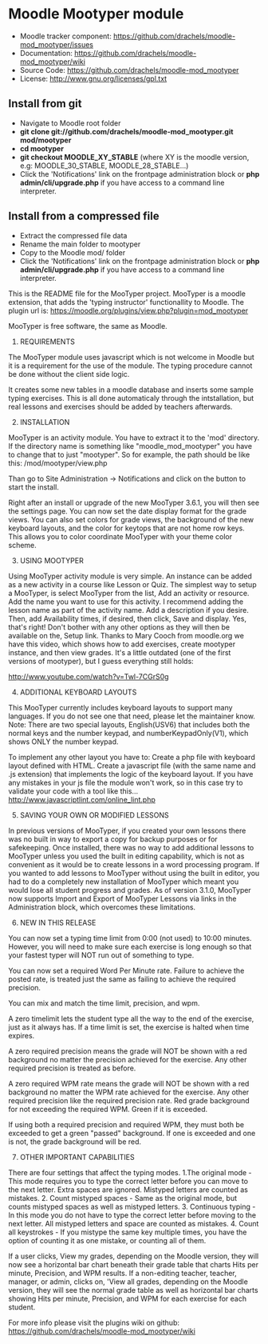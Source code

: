 
# Moodle Mootyper module
- Moodle tracker component: https://github.com/drachels/moodle-mod_mootyper/issues
- Documentation: https://github.com/drachels/moodle-mod_mootyper/wiki
- Source Code: https://github.com/drachels/moodle-mod_mootyper
- License: http://www.gnu.org/licenses/gpl.txt

## Install from git
- Navigate to Moodle root folder
- **git clone git://github.com/drachels/moodle-mod_mootyper.git mod/mootyper**
- **cd mootyper**
- **git checkout MOODLE_XY_STABLE** (where XY is the moodle version, e.g: MOODLE_30_STABLE, MOODLE_28_STABLE...)
- Click the 'Notifications' link on the frontpage administration block or **php admin/cli/upgrade.php** if you have access to a command line interpreter.

## Install from a compressed file
- Extract the compressed file data
- Rename the main folder to mootyper
- Copy to the Moodle mod/ folder
- Click the 'Notifications' link on the frontpage administration block or **php admin/cli/upgrade.php** if you have access to a command line interpreter.

This is the README file for the MooTyper project. MooTyper is
a moodle extension, that adds the 'typing instructor' functionallity to Moodle. 
The plugin url is: https://moodle.org/plugins/view.php?plugin=mod_mootyper

MooTyper is free software, the same as Moodle.

1. REQUIREMENTS

The MooTyper module uses javascript which is not welcome in Moodle but it is a
requirement for the use of the module. The typing procedure cannot be done without
the client side logic.

It creates some new tables in a moodle database and inserts some sample
typing exercises. This is all done automaticaly through the intstallation,
but real lessons and exercises should be added by teachers afterwards.

2. INSTALLATION

MooTyper is an activity module. You have to extract it to the 'mod' directory.
If the directory name is something like "moodle_mod_mootyper" you have to change
that to just "mootyper". So for example, the path should be like this:
<your moodle installation>/mod/mootyper/view.php

Than go to Site Administration -> Notifications and click on the button to start
the install.

Right after an install or upgrade of the new MooTyper 3.6.1, you will then see
the settings page. You can now set the date display format for the grade views.
You can also set colors for grade views, the background of the new keyboard 
layouts, and the color for keytops that are not home row keys. This allows you
to color coordinate MooTyper with your theme color scheme. 

3. USING MOOTYPER

Using MooTyper activity module is very simple. An instance can be added as a
new activity in a course like Lesson or Quiz. The simplest way to setup a
MooTyper, is select MooTyper from the list, Add an activity or resource.
Add the name you want to use for this activity. I recommend adding the
lesson name as part of the activity name. Add a description if you desire.
Then, add Availability times, if desired, then click, Save and display.
Yes, that's right! Don't bother with any other options as they will then be
available on the, Setup link.
Thanks to Mary Cooch from moodle.org we have this video, which shows how
to add exercises, create mootyper instance, and then view grades.
It's a little outdated (one of the first versions of mootyper), but I
guess everything still holds:

http://www.youtube.com/watch?v=Twl-7CGrS0g

4. ADDITIONAL KEYBOARD LAYOUTS

This MooTyper currently includes keyboard layouts to support many languages.
If you do not see one that need, please let the maintainer know.
Note: There are two special layouts, English(USV6) that includes both the normal
keys and the number keypad, and numberKeypadOnly(V1), which shows ONLY the
number keypad.


To implement any other layout you have to:
Create a php file with keyboard layout defined with HTML. Create a javascript
file (with the same name and .js extension) that implements the logic of the keyboard
layout. If you have any mistakes in your js file the module won't work, so in
this case try to validate your code with a tool like this...
http://www.javascriptlint.com/online_lint.php

5. SAVING YOUR OWN OR MODIFIED LESSONS

In previous versions of MooTyper, if you created your own lessons there was
no built in way to export a copy for backup purposes or for safekeeping.
Once installed, there was no way to add additional lessons to MooTyper
unless you used the built in editing capability, which is not as convenient
as it would be to create lessons in a word processing program. If you wanted
to add lessons to MooTyper without using the built in editor, you had to do
a completely new installation of MooTyper which meant you would lose all
student progress and grades.
As of version 3.1.0, MooTyper now supports Import and Export of MooTyper Lessons
via links in the Administration block, which overcomes these limitations.

6. NEW IN THIS RELEASE

You can now set a typing time limit from 0:00 (not used) to 10:00 minutes.
However, you will need to make sure each exercise is long enough so that your
fastest typer will NOT run out of something to type.

You can now set a required Word Per Minute rate. Failure to achieve the
posted rate, is treated just the same as failing to achieve the required
precision.

You can mix and match the time limit, precision, and wpm.

A zero timelimit lets the student type all the way to the end of the exercise,
just as it always has. If a time limit is set, the exercise is halted when
time expires.

A zero required precision means the grade will NOT be shown with a red
background no matter the precision achieved for the exercise. Any other
required precision is treated as before.

A zero required WPM rate means the grade will NOT be shown with a red
background no matter the WPM rate achieved for the exercise. Any other
required precision like the required precision rate. Red grade background
for not exceeding the required WPM. Green if it is exceeded.

If using both a required precision and required WPM, they must both be
exceeded to get a green "passed" background. If one is exceeded and one
is not, the grade background will be red.

7. OTHER IMPORTANT CAPABILITIES

There are four settings that affect the typing modes. 
  1.The original mode - This mode requires you to type the correct letter before
  you can move to the next letter. Extra spaces are ignored. Mistyped letters
  are counted as mistakes.
  2. Count mistyped spaces - Same as the original mode, but counts mistyped spaces
  as well as mistyped letters.
  3. Continuous typing - In this mode you do not have to type the correct letter
  before moving to the next letter. All mistyped letters and space are counted
  as mistakes.
  4. Count all keystrokes - If you mistype the same key multiple times, you have the
  option of counting it as one mistake, or counting all of them.

If a user clicks, View my grades, depending on the Moodle version, they will now
see a horizontal bar chart beneath their grade table that charts Hits per minute,
Precision, and WPM results. If a non-editing teacher, teacher, manager, or admin,
clicks on, 'View all grades, depending on the Moodle version, they will see the
normal grade table as well as horizontal bar charts showing Hits per minute,
Precision, and WPM for each exercise for each student.
 
For more info please visit the plugins wiki on github:
https://github.com/drachels/moodle-mod_mootyper/wiki
